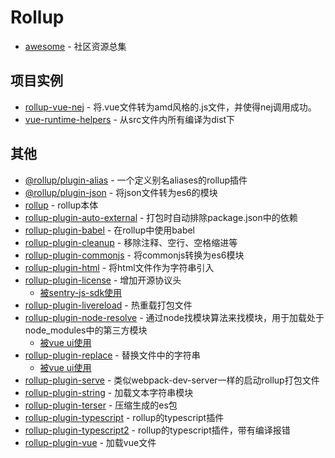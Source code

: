 # Rollup

- [awesome](https://github.com/rollup/awesome) - 社区资源总集

## 项目实例

- [rollup-vue-nej](https://github.com/FunnyLiu/rollup-vue-nej) - 将.vue文件转为amd风格的.js文件，并使得nej调用成功。
- [vue-runtime-helpers](https://github.com/znck/vue-runtime-helpers/blob/master/rollup.config.js) - 从src文件内所有编译为dist下

## 其他

- [@rollup/plugin-alias](https://github.com/rollup/plugins/tree/master/packages/alias) - 一个定义别名aliases的rollup插件
- [@rollup/plugin-json](https://github.com/rollup/plugins/tree/master/packages/json) - 将json文件转为es6的模块
- [rollup](https://www.npmjs.com/package/rollup) - rollup本体
- [rollup-plugin-auto-external](https://github.com/stevenbenisek/rollup-plugin-auto-external) - 打包时自动排除package.json中的依赖
- [rollup-plugin-babel](https://www.npmjs.com/package/rollup-plugin-babel) - 在rollup中使用babel
- [rollup-plugin-cleanup](https://github.com/aMarCruz/rollup-plugin-cleanup) - 移除注释、空行、空格缩进等
- [rollup-plugin-commonjs](https://www.npmjs.com/package/rollup-plugin-commonjs) - 将commonjs转换为es6模块
- [rollup-plugin-html](https://github.com/bdadam/rollup-plugin-html) - 将html文件作为字符串引入
- [rollup-plugin-license](https://github.com/mjeanroy/rollup-plugin-license) - 增加开源协议头
    - [被sentry-js-sdk使用](https://github.com/FunnyLiu/sentry-javascript/blob/master/packages/browser/rollup.config.js#L62)
- [rollup-plugin-livereload](https://github.com/thgh/rollup-plugin-livereload) - 热重载打包文件
- [rollup-plugin-node-resolve](https://www.npmjs.com/package/rollup-plugin-node-resolve) - 通过node找模块算法来找模块，用于加载处于node_modules中的第三方模块
    - [被vue ui使用](https://github.com/brizer/ui/blob/master/build/rollup.config.base.js#L19)
- [rollup-plugin-replace](https://www.npmjs.com/package/rollup-plugin-replace) - 替换文件中的字符串
    - [被vue ui使用](https://github.com/brizer/ui/blob/master/build/rollup.config.base.js#L44)
- [rollup-plugin-serve](https://github.com/thgh/rollup-plugin-serve) - 类似webpack-dev-server一样的启动rollup打包文件
- [rollup-plugin-string](https://github.com/TrySound/rollup-plugin-string) - 加载文本字符串模块
- [rollup-plugin-terser](https://www.npmjs.com/package/rollup-plugin-terser) - 压缩生成的es包
- [rollup-plugin-typescript](https://www.npmjs.com/package/rollup-plugin-typescript) - rollup的typescript插件
- [rollup-plugin-typescript2](https://www.npmjs.com/package/rollup-plugin-typescript2) - rollup的typescript插件，带有编译报错
- [rollup-plugin-vue](https://github.com/vuejs/rollup-plugin-vue) - 加载vue文件
